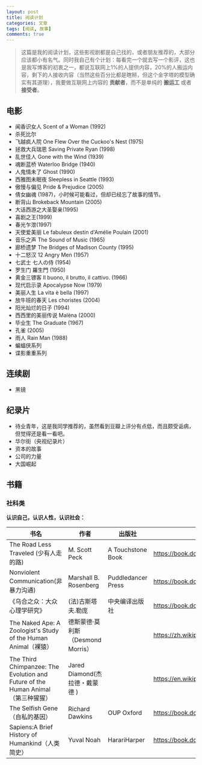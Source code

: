 ```yaml
---
layout: post
title: 阅读计划
categories: 文章
tags: [阅读, 故事]
comments: true
---
```


>这篇是我的阅读计划，这些影视剧都是自己找的，或者朋友推荐的，大部分应该都小有名气。同时我自己有个计划：每看完一个就去写一个影评，这也是我写博客的初衷之一，都说互联网上1%的人提供内容，20%的人搬运内容，剩下的人接收内容（当然这些百分比都是瞎掰，但这个金字塔的模型确实有其道理），我要做互联网上内容的 **贡献者**，而不是单纯的 **搬运工** 或者 **接受者**。

## 电影

- 闻香识女人 Scent of a Woman (1992)
- 杀死比尔
- 飞越疯人院 One Flew Over the Cuckoo's Nest (1975)
- 拯救大兵瑞恩 Saving Private Ryan (1998)
- 乱世佳人 Gone with the Wind (1939)
- 魂断蓝桥 Waterloo Bridge (1940)
- 人鬼情未了 Ghost (1990)
- 西雅图未眠夜 Sleepless in Seattle (1993)
- 傲慢与偏见 Pride & Prejudice (2005)
- 倩女幽魂 (1987)，小时候可能看过，但却已经忘了故事的情节。
- 断背山 Brokeback Mountain (2005)
- 大话西游之大圣娶亲(1995)
- 喜剧之王(1999)
- 春光乍泄(1997)
- 天使爱美丽 Le fabuleux destin d'Amélie Poulain (2001)
- 音乐之声 The Sound of Music (1965)
- 廊桥遗梦 The Bridges of Madison County (1995)
- 十二怒汉 12 Angry Men (1957)
- 七武士 七人の侍 (1954)
- 罗生门 羅生門 (1950)
- 黄金三镖客 Il buono, il brutto, il cattivo. (1966)
- 现代启示录 Apocalypse Now (1979)
- 美丽人生 La vita è bella (1997)
- 放牛班的春天 Les choristes (2004)
- 阳光灿烂的日子 (1994)
- 西西里的美丽传说 Malèna (2000)
- 毕业生 The Graduate (1967)
- 孔雀 (2005)
- 雨人 Rain Man (1988)
- 蝙蝠侠系列
- 谍影重重系列

## 连续剧

- 黑镜

## 纪录片

- 待业青年，这是我同学推荐的，虽然看到豆瓣上评分有点低，而且颇受诟病，但觉得还是看一看吧。
- 华尔街（央视纪录片）
- 资本的故事
- 公司的力量
- 大国崛起

## 书籍

### 社科类

**认识自己，认识人性，认识社会：**

书名|作者|出版社|相关网址
----|----|----|----
The Road Less Traveled (少有人走的路)|M. Scott Peck |A Touchstone Book|https://book.douban.com/subject/3327588/
Nonviolent Communication(非暴力沟通)|Marshall B. Rosenberg |Puddledancer Press|https://book.douban.com/subject/2144785/
《乌合之众：大众心理学研究》|(法)古斯塔夫.勒庞 |中央编译出版社|https://book.douban.com/subject/1012611/
The Naked Ape: A Zoologist's Study of the Human Animal（裸猿）|德斯蒙德·莫利斯（Desmond Morris）||https://zh.wikipedia.org/wiki/%E8%A3%B8%E7%8C%BF
The Third Chimpanzee: The Evolution and Future of the Human Animal（第三种猩猩）|Jared Diamond(杰拉德・戴蒙德 )||https://en.wikipedia.org/wiki/The_Third_Chimpanzee
The Selfish Gene（自私的基因）|Richard Dawkins |OUP Oxford|https://book.douban.com/subject/1777630/
Sapiens:A Brief History of Humankind（人类简史）|Yuval Noah |HarariHarper|https://book.douban.com/subject/25963767/
